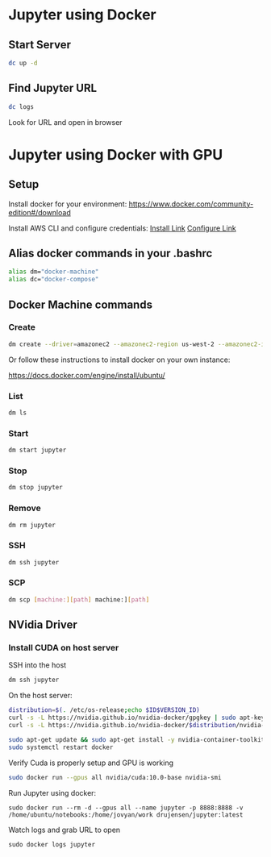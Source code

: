 # Jupyter using Docker

## Start Server
```bash
dc up -d
```

## Find Jupyter URL
```bash
dc logs
```

Look for URL and open in browser


# Jupyter using Docker with GPU

## Setup
Install docker for your environment:
https://www.docker.com/community-edition#/download

Install AWS CLI and configure credentials:
[Install Link](http://docs.aws.amazon.com/cli/latest/userguide/installing.html)
[Configure Link](http://docs.aws.amazon.com/cli/latest/userguide/cli-chap-getting-started.html)

## Alias docker commands in your .bashrc
```bash
alias dm="docker-machine"
alias dc="docker-compose"
```

## Docker Machine commands

### Create
```bash
dm create --driver=amazonec2 --amazonec2-region us-west-2 --amazonec2-instance-type p2.xlarge jupyter
```

Or follow these instructions to install docker on your own instance:

https://docs.docker.com/engine/install/ubuntu/

### List
```bash
dm ls
```

### Start
```bash
dm start jupyter
```

### Stop
```bash
dm stop jupyter
```

### Remove
```bash
dm rm jupyter
```

### SSH
```bash
dm ssh jupyter
```

### SCP
```bash
dm scp [machine:][path] machine:][path]
```

## NVidia Driver

### Install CUDA on host server
SSH into the host
```bash
dm ssh jupyter
```

On the host server:
```bash
distribution=$(. /etc/os-release;echo $ID$VERSION_ID)
curl -s -L https://nvidia.github.io/nvidia-docker/gpgkey | sudo apt-key add -
curl -s -L https://nvidia.github.io/nvidia-docker/$distribution/nvidia-docker.list | sudo tee /etc/apt/sources.list.d/nvidia-docker.list

sudo apt-get update && sudo apt-get install -y nvidia-container-toolkit
sudo systemctl restart docker
```

Verify Cuda is properly setup and GPU is working
```bash
sudo docker run --gpus all nvidia/cuda:10.0-base nvidia-smi
```

Run Jupyter using docker:
```
sudo docker run --rm -d --gpus all --name jupyter -p 8888:8888 -v /home/ubuntu/notebooks:/home/jovyan/work drujensen/jupyter:latest
```

Watch logs and grab URL to open
```
sudo docker logs jupyter
```
